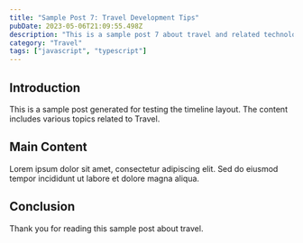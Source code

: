 ```yaml
---
title: "Sample Post 7: Travel Development Tips"
pubDate: 2023-05-06T21:09:55.498Z
description: "This is a sample post 7 about travel and related technologies. Learn about best practices and modern development techniques."
category: "Travel"
tags: ["javascript", "typescript"]
---
```


## Introduction

This is a sample post generated for testing the timeline layout. The content includes various topics related to Travel.

## Main Content

Lorem ipsum dolor sit amet, consectetur adipiscing elit. Sed do eiusmod tempor incididunt ut labore et dolore magna aliqua.

## Conclusion

Thank you for reading this sample post about travel.
